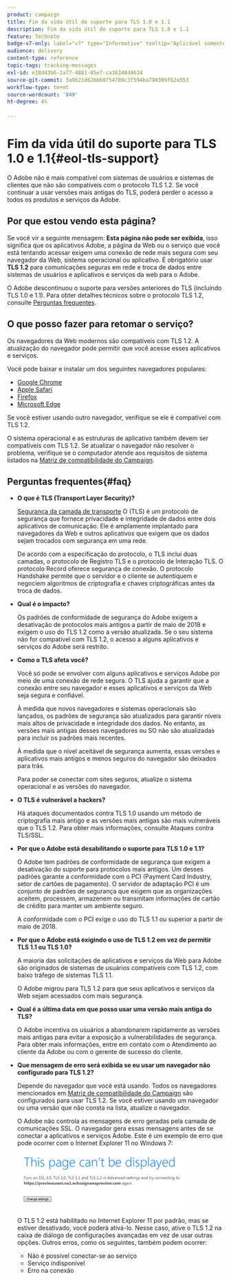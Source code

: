 ```yaml
---
product: campaign
title: Fim da vida útil do suporte para TLS 1.0 e 1.1
description: Fim da vida útil do suporte para TLS 1.0 e 1.1
feature: Technote
badge-v7-only: label="v7" type="Informative" tooltip="Aplicável somente ao Campaign Classic v7"
audience: delivery
content-type: reference
topic-tags: tracking-messages
exl-id: e18d43b6-2a77-4881-85e7-ca36248d4634
source-git-commit: 3a9b21d626b60754789c3f594ba798309f62a553
workflow-type: tm+mt
source-wordcount: '849'
ht-degree: 4%

---
```


# Fim da vida útil do suporte para TLS 1.0 e 1.1{#eol-tls-support}



O Adobe não é mais compatível com sistemas de usuários e sistemas de clientes que não são compatíveis com o protocolo TLS 1.2. Se você continuar a usar versões mais antigas do TLS, poderá perder o acesso a todos os produtos e serviços da Adobe.

## Por que estou vendo esta página?

Se você vir a seguinte mensagem: **Esta página não pode ser exibida**, isso significa que os aplicativos Adobe, a página da Web ou o serviço que você está tentando acessar exigem uma conexão de rede mais segura com seu navegador da Web, sistema operacional ou aplicativo. É obrigatório usar **TLS 1.2** para comunicações seguras em rede e troca de dados entre sistemas de usuários e aplicativos e serviços da web para o Adobe.

O Adobe descontinuou o suporte para versões anteriores do TLS (incluindo TLS 1.0 e 1.1). Para obter detalhes técnicos sobre o protocolo TLS 1.2, consulte [Perguntas frequentes](#faq).

## O que posso fazer para retomar o serviço?

Os navegadores da Web modernos são compatíveis com TLS 1.2. A atualização do navegador pode permitir que você acesse esses aplicativos e serviços.

Você pode baixar e instalar um dos seguintes navegadores populares:

* [Google Chrome](https://www.google.com/chrome/)
* [Apple Safari](https://www.apple.com/safari/)
* [Firefox](https://www.mozilla.org/en-US/firefox/new/)
* [Microsoft Edge](https://www.microsoft.com/en-us/edge)

Se você estiver usando outro navegador, verifique se ele é compatível com TLS 1.2.

O sistema operacional e as estruturas de aplicativo também devem ser compatíveis com TLS 1.2. Se atualizar o navegador não resolver o problema, verifique se o computador atende aos requisitos de sistema listados na [Matriz de compatibilidade do Campaign](../../rn/using/compatibility-matrix.md).

## Perguntas frequentes{#faq}

* **O que é TLS (Transport Layer Security)?**

  [Segurança da camada de transporte](https://en.wikipedia.org/wiki/Transport_Layer_Security) O (TLS) é um protocolo de segurança que fornece privacidade e integridade de dados entre dois aplicativos de comunicação. Ele é amplamente implantado para navegadores da Web e outros aplicativos que exigem que os dados sejam trocados com segurança em uma rede.

  De acordo com a especificação do protocolo, o TLS inclui duas camadas, o protocolo de Registro TLS e o protocolo de Interação TLS. O protocolo Record oferece segurança de conexão. O protocolo Handshake permite que o servidor e o cliente se autentiquem e negociem algoritmos de criptografia e chaves criptográficas antes da troca de dados.

* **Qual é o impacto?**

  Os padrões de conformidade de segurança do Adobe exigem a desativação de protocolos mais antigos a partir de maio de 2018 e exigem o uso do TLS 1.2 como a versão atualizada. Se o seu sistema não for compatível com TLS 1.2, o acesso a alguns aplicativos e serviços do Adobe será restrito.

* **Como o TLS afeta você?**

  Você só pode se envolver com alguns aplicativos e serviços Adobe por meio de uma conexão de rede segura. O TLS ajuda a garantir que a conexão entre seu navegador e esses aplicativos e serviços da Web seja segura e confiável.

  À medida que novos navegadores e sistemas operacionais são lançados, os padrões de segurança são atualizados para garantir níveis mais altos de privacidade e integridade dos dados. No entanto, as versões mais antigas desses navegadores ou SO não são atualizadas para incluir os padrões mais recentes.

  À medida que o nível aceitável de segurança aumenta, essas versões e aplicativos mais antigos e menos seguros do navegador são deixados para trás.

  Para poder se conectar com sites seguros, atualize o sistema operacional e as versões do navegador.

* **O TLS é vulnerável a hackers?**

  Há ataques documentados contra TLS 1.0 usando um método de criptografia mais antigo e as versões mais antigas são mais vulneráveis que o TLS 1.2. Para obter mais informações, consulte Ataques contra TLS/SSL.

* **Por que o Adobe está desabilitando o suporte para TLS 1.0 e 1.1?**

  O Adobe tem padrões de conformidade de segurança que exigem a desativação do suporte para protocolos mais antigos. Um desses padrões garante a conformidade com o PCI (Payment Card Industry, setor de cartões de pagamento). O servidor de adaptação PCI é um conjunto de padrões de segurança que exigem que as organizações aceitem, processem, armazenem ou transmitam informações de cartão de crédito para manter um ambiente seguro.

  A conformidade com o PCI exige o uso do TLS 1.1 ou superior a partir de maio de 2018.

* **Por que o Adobe está exigindo o uso de TLS 1.2 em vez de permitir TLS 1.1 ou TLS 1.0?**

  A maioria das solicitações de aplicativos e serviços da Web para Adobe são originados de sistemas de usuários compatíveis com TLS 1.2, com baixo tráfego de sistemas TLS 1.1.

  O Adobe migrou para TLS 1.2 para que seus aplicativos e serviços da Web sejam acessados com mais segurança.

* **Qual é a última data em que posso usar uma versão mais antiga do TLS?**

  O Adobe incentiva os usuários a abandonarem rapidamente as versões mais antigas para evitar a exposição a vulnerabilidades de segurança. Para obter mais informações, entre em contato com o Atendimento ao cliente da Adobe ou com o gerente de sucesso do cliente.

* **Que mensagem de erro será exibida se eu usar um navegador não configurado para TLS 1.2?**

  Depende do navegador que você está usando. Todos os navegadores mencionados em [Matriz de compatibilidade do Campaign](../../rn/using/compatibility-matrix.md) são configurados para usar TLS 1.2. Se você estiver usando um navegador ou uma versão que não consta na lista, atualize o navegador.

  O Adobe não controla as mensagens de erro geradas pela camada de comunicações SSL. O navegador gera essas mensagens antes de se conectar a aplicativos e serviços Adobe. Este é um exemplo de erro que pode ocorrer com o Internet Explorer 11 no Windows 7:

  ![](assets/do-not-translate/page-not-displayed.png)

  O TLS 1.2 está habilitado no Internet Explorer 11 por padrão, mas se estiver desativado, você poderá ativá-lo. Nesse caso, ative o TLS 1.2 na caixa de diálogo de configurações avançadas em vez de usar outras opções. Outros erros, como os seguintes, também podem ocorrer:

   * Não é possível conectar-se ao serviço
   * Serviço indisponível
   * Erro na conexão
